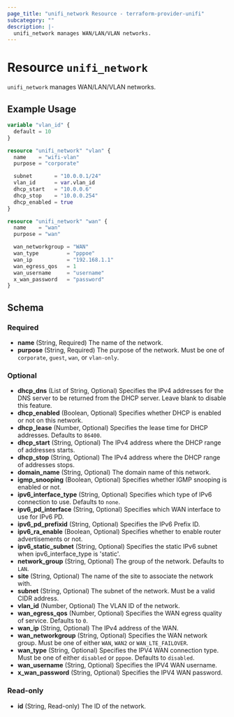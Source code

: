 ```yaml
---
page_title: "unifi_network Resource - terraform-provider-unifi"
subcategory: ""
description: |-
  unifi_network manages WAN/LAN/VLAN networks.
---
```


# Resource `unifi_network`

`unifi_network` manages WAN/LAN/VLAN networks.

## Example Usage

```terraform
variable "vlan_id" {
  default = 10
}

resource "unifi_network" "vlan" {
  name    = "wifi-vlan"
  purpose = "corporate"

  subnet       = "10.0.0.1/24"
  vlan_id      = var.vlan_id
  dhcp_start   = "10.0.0.6"
  dhcp_stop    = "10.0.0.254"
  dhcp_enabled = true
}

resource "unifi_network" "wan" {
  name    = "wan"
  purpose = "wan"

  wan_networkgroup = "WAN"
  wan_type         = "pppoe"
  wan_ip           = "192.168.1.1"
  wan_egress_qos   = 1
  wan_username     = "username"
  x_wan_password   = "password"
}
```

## Schema

### Required

- **name** (String, Required) The name of the network.
- **purpose** (String, Required) The purpose of the network. Must be one of `corporate`, `guest`, `wan`, or `vlan-only`.

### Optional

- **dhcp_dns** (List of String, Optional) Specifies the IPv4 addresses for the DNS server to be returned from the DHCP server. Leave blank to disable this feature.
- **dhcp_enabled** (Boolean, Optional) Specifies whether DHCP is enabled or not on this network.
- **dhcp_lease** (Number, Optional) Specifies the lease time for DHCP addresses. Defaults to `86400`.
- **dhcp_start** (String, Optional) The IPv4 address where the DHCP range of addresses starts.
- **dhcp_stop** (String, Optional) The IPv4 address where the DHCP range of addresses stops.
- **domain_name** (String, Optional) The domain name of this network.
- **igmp_snooping** (Boolean, Optional) Specifies whether IGMP snooping is enabled or not.
- **ipv6_interface_type** (String, Optional) Specifies which type of IPv6 connection to use. Defaults to `none`.
- **ipv6_pd_interface** (String, Optional) Specifies which WAN interface to use for IPv6 PD.
- **ipv6_pd_prefixid** (String, Optional) Specifies the IPv6 Prefix ID.
- **ipv6_ra_enable** (Boolean, Optional) Specifies whether to enable router advertisements or not.
- **ipv6_static_subnet** (String, Optional) Specifies the static IPv6 subnet when ipv6_interface_type is 'static'.
- **network_group** (String, Optional) The group of the network. Defaults to `LAN`.
- **site** (String, Optional) The name of the site to associate the network with.
- **subnet** (String, Optional) The subnet of the network. Must be a valid CIDR address.
- **vlan_id** (Number, Optional) The VLAN ID of the network.
- **wan_egress_qos** (Number, Optional) Specifies the WAN egress quality of service. Defaults to `0`.
- **wan_ip** (String, Optional) The IPv4 address of the WAN.
- **wan_networkgroup** (String, Optional) Specifies the WAN network group. Must be one of either `WAN`, `WAN2` or `WAN_LTE_FAILOVER`.
- **wan_type** (String, Optional) Specifies the IPV4 WAN connection type. Must be one of either `disabled` or `pppoe`. Defaults to `disabled`.
- **wan_username** (String, Optional) Specifies the IPV4 WAN username.
- **x_wan_password** (String, Optional) Specifies the IPV4 WAN password.

### Read-only

- **id** (String, Read-only) The ID of the network.


